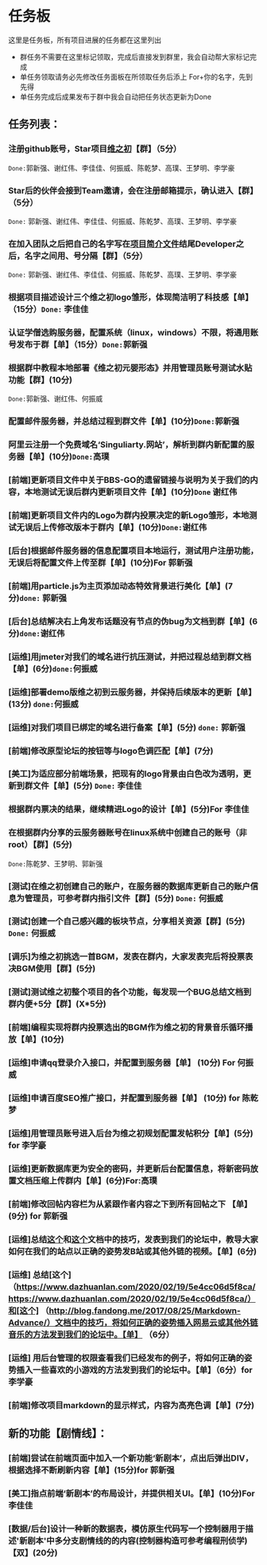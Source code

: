 # 任务板
  这里是任务板，所有项目进展的任务都在这里列出
  
- 群任务不需要在这里标记领取，完成后直接发到群里，我会自动帮大家标记完成
- 单任务领取请务必先修改任务面板在所领取任务后添上 For+你的名字，先到先得
- 单任务完成后成果发布于群中我会自动把任务状态更新为Done

## 任务列表：

### 注册github账号，Star项目[维之初](https://github.com/World-Genius/Singularity)【群】（5分）
  `Done:`郭新强、谢红伟、李佳佳、何振威、陈乾梦、高璞、王梦明、李学豪
### Star后的伙伴会接到Team邀请，会在注册邮箱提示，确认进入【群】（5分）
  `Done:` 郭新强、谢红伟、李佳佳、何振威、陈乾梦、高璞、王梦明、李学豪
### 在加入团队之后把自己的名字写在[项目简介文件](https://github.com/World-Genius/Singularity/blob/master/README.md)结尾Developer之后，名字之间用、号分隔【群】（5分）
  `Done:` 郭新强、谢红伟、李佳佳、何振威、陈乾梦、高璞、王梦明、李学豪

### 根据项目描述设计三个维之初logo雏形，体现简洁明了科技感【单】（15分）`Done:` 李佳佳

### 认证学僧选购服务器，配置系统（linux，windows）不限，将通用账号发布于群【单】（15分）`Done:`郭新强

### 根据群中教程本地部署《维之初元婴形态》并用管理员账号测试水贴功能【群】(10分)
`Done:`郭新强、谢红伟、何振威
### 配置邮件服务器，并总结过程到群文件【单】(10分)`Done:`郭新强

### 阿里云注册一个免费域名‘Singuliarty.网站’，解析到群内新配置的服务器【单】(10分)`Done:`高璞

### [前端]更新项目文件中关于BBS-GO的遗留链接与说明为关于我们的内容，本地测试无误后群内更新项目文件【单】(10分)`Done` 谢红伟

### [前端]更新项目文件内的Logo为群内投票决定的新Logo雏形，本地测试无误后上传修改版本于群内【单】(10分)`Done:`谢红伟

### [后台]根据邮件服务器的信息配置项目本地运行，测试用户注册功能，无误后将配置文件上传至群【单】(10分)For 郭新强

### [前端]用particle.js为主页添加动态特效背景进行美化【单】(7分)`done:` 郭新强

### [后台]总结解决右上角发布话题没有节点的伪bug为文档到群【单】(6分)`done:`谢红伟

### [运维]用jmeter对我们的域名进行抗压测试，并把过程总结到群文档【单】(6分)`done:`何振威

### [运维]部署demo版维之初到云服务器，并保持后续版本的更新【单】(13分) `done:`何振威

### [运维]对我们项目已绑定的域名进行备案【单】(5分) `done:` 郭新强

### [前端]修改原型论坛的按钮等与logo色调匹配【单】(7分)

### [美工]为适应部分前端场景，把现有的logo背景由白色改为透明，更新到群文件【单】(5分) `Done:` 李佳佳

### 根据群内票决的结果，继续精进Logo的设计【单】(5分)For 李佳佳

### 在根据群内分享的云服务器账号在linux系统中创建自己的账号（非root）【群】(5分)
`Done:`陈乾梦、王梦明、郭新强

### [测试]在维之初创建自己的账户，在服务器的数据库更新自己的账户信息为管理员，可参考群内指引文件【群】(5分) `Done:` 何振威

### [测试]创建一个自己感兴趣的板块节点，分享相关资源【群】(5分) `Done:` 何振威

### [调乐]为维之初挑选一首BGM，发表在群内，大家发表完后将投票表决BGM使用【群】(5分)

### [测试]测试维之初整个项目的各个功能，每发现一个BUG总结文档到群内便+5分【群】(X*5分)

### [前端]编程实现将群内投票选出的BGM作为维之初的背景音乐循环播放【单】(10分)

### [运维]申请qq登录介入接口，并配置到服务器【单】 (10分) For 何振威

### [运维]申请百度SEO推广接口，并配置到服务器【单】 (10分) for 陈乾梦

### [运维]用管理员账号进入后台为维之初规划配置发帖积分【单】(5分) for 李学豪

### [运维]更新数据库更为安全的密码，并更新后台配置信息，将新密码放置文档压缩上传群内【单】(6分)For:高璞

### [前端]修改回帖内容栏为从紧跟作者内容之下到所有回帖之下 【单】(9分) for 郭新强

### [运维]总结[这个](https://www.xbeibeix.com/bilibili3/)和[这个](http://blog.fandong.me/2017/08/25/Markdown-Advance/)文档中的技巧，发表到我们的论坛中，教导大家如何在我们的站点以正确的姿势发B站或其他外链的视频。【单】(6分)

### [运维] 总结[这个] （https://www.dazhuanlan.com/2020/02/19/5e4cc06d5f8ca/https://www.dazhuanlan.com/2020/02/19/5e4cc06d5f8ca/）和[这个] （http://blog.fandong.me/2017/08/25/Markdown-Advance/）文档中的技巧，将如何正确的姿势插入网易云或其他外链音乐的方法发到我们的论坛中。【单】 （6分）
 

### [运维] 用后台管理的权限查看我们已经发布的例子，将如何正确的姿势插入一些喜欢的小游戏的方法发到我们的论坛中。【单】（6分）for 李学豪

### [前端]修改项目markdown的显示样式，内容为高亮色调【单】(7分)
## 新的功能【剧情线】：

### [前端]尝试在前端页面中加入一个新功能‘新剧本’，点出后弹出DIV，根据选择不断刷新内容【单】(15分)for 郭新强

### [美工]指点前端‘新剧本’的布局设计，并提供相关UI。【单】(10分)For李佳佳

### [数据/后台]设计一种新的数据表，模仿原生代码写一个控制器用于描述'新剧本'中多分支剧情线的的内容(控制器构造可参考编程刑侦学)【双】(20分)



